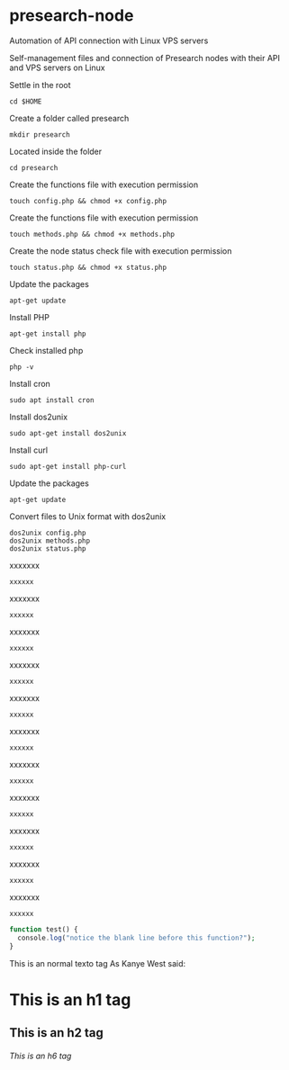 # presearch-node
Automation of API connection with Linux VPS servers

Self-management files and connection of Presearch nodes with their API and VPS servers on Linux


Settle in the root
``` 
cd $HOME
``` 


Create a folder called presearch
``` 
mkdir presearch
``` 


Located inside the folder
``` 
cd presearch
``` 


Create the functions file with execution permission
``` 
touch config.php && chmod +x config.php
``` 


Create the functions file with execution permission
``` 
touch methods.php && chmod +x methods.php
``` 


Create the node status check file with execution permission
``` 
touch status.php && chmod +x status.php
``` 


Update the packages
``` 
apt-get update
``` 


Install PHP
``` 
apt-get install php
``` 


Check installed php
``` 
php -v
``` 


Install cron
``` 
sudo apt install cron
``` 


Install dos2unix
``` 
sudo apt-get install dos2unix
``` 


Install curl
``` 
sudo apt-get install php-curl
``` 


Update the packages
``` 
apt-get update
``` 


Convert files to Unix format with dos2unix
``` 
dos2unix config.php
dos2unix methods.php
dos2unix status.php
``` 




xxxxxxx
``` 
xxxxxx
``` 




xxxxxxx
``` 
xxxxxx
``` 




xxxxxxx
``` 
xxxxxx
``` 




xxxxxxx
``` 
xxxxxx
``` 




xxxxxxx
``` 
xxxxxx
``` 




xxxxxxx
``` 
xxxxxx
``` 




xxxxxxx
``` 
xxxxxx
``` 




xxxxxxx
``` 
xxxxxx
``` 




xxxxxxx
``` 
xxxxxx
``` 




xxxxxxx
``` 
xxxxxx
``` 




xxxxxxx
``` 
xxxxxx
``` 








``` php
function test() {
  console.log("notice the blank line before this function?");
}
```        

This is an normal texto tag
As Kanye West said:
  
# This is an h1 tag
## This is an h2 tag
###### This is an h6 tag

